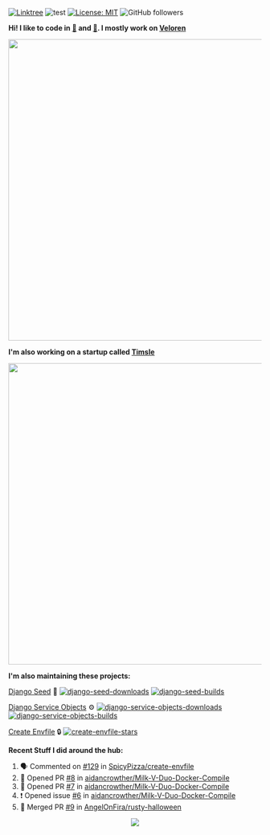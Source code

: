 [![Linktree](https://img.shields.io/badge/linktree-1de9b6?style=for-the-badge&logo=linktree&logoColor=white)](https://linktr.ee/angelonfira)
![test](https://hits.seeyoufarm.com/api/count/incr/badge.svg?url=https://github.com/AngelOnFira)
[![License: MIT](https://img.shields.io/badge/License-MIT-yellow.svg)](https://opensource.org/licenses/MIT)
![GitHub followers](https://img.shields.io/github/followers/angelonfira?style=social)

**Hi! I like to code in [:crab:](https://www.rust-lang.org/) and [:snake:](https://www.python.org/). I mostly work on [Veloren](https://veloren.net)**

<p align="center">
  <img width="600" src="https://media.discordapp.net/attachments/444005079410802699/730566298073038949/rsz_5f0656b6aa176.png">
</p>

**I'm also working on a startup called [Timsle](https://timsle.com)**

<p align="center">
  <img width="600" src="https://media.discordapp.net/attachments/444005079410802699/730566842674053130/rsz_5f0657242abb4.png">
</p>

**I'm also maintaining these projects:**

[Django Seed](https://github.com/Brobin/django-seed)
:seedling:
[![django-seed-downloads](https://pepy.tech/badge/django-seed)](https://pepy.tech/project/django-seed)
[![django-seed-builds](https://github.com/Brobin/django-seed/workflows/Test/badge.svg)](https://github.com/Brobin/django-seed)

[Django Service Objects](https://github.com/mixxorz/django-service-objects)
:gear:
[![django-service-objects-downloads](https://pepy.tech/badge/django-service-objects)](https://pepy.tech/project/django-service-objects)
[![django-service-objects-builds](https://github.com/mixxorz/django-service-objects/actions/workflows/test.yml/badge.svg)](https://github.com/mixxorz/django-service-objects/actions/workflows/test.yml)

[Create Envfile](https://github.com/SpicyPizza/create-envfile)
:lock:
[![create-envfile-stars](https://img.shields.io/github/stars/SpicyPizza/create-envfile?style=social)](https://github.com/SpicyPizza/create-envfile)

**Recent Stuff I did around the hub:**

<!--START_SECTION:activity-->
1. 🗣 Commented on [#129](https://github.com/SpicyPizza/create-envfile/issues/129#issuecomment-1787700898) in [SpicyPizza/create-envfile](https://github.com/SpicyPizza/create-envfile)
2. 💪 Opened PR [#8](https://github.com/aidancrowther/Milk-V-Duo-Docker-Compile/pull/8) in [aidancrowther/Milk-V-Duo-Docker-Compile](https://github.com/aidancrowther/Milk-V-Duo-Docker-Compile)
3. 💪 Opened PR [#7](https://github.com/aidancrowther/Milk-V-Duo-Docker-Compile/pull/7) in [aidancrowther/Milk-V-Duo-Docker-Compile](https://github.com/aidancrowther/Milk-V-Duo-Docker-Compile)
4. ❗ Opened issue [#6](https://github.com/aidancrowther/Milk-V-Duo-Docker-Compile/issues/6) in [aidancrowther/Milk-V-Duo-Docker-Compile](https://github.com/aidancrowther/Milk-V-Duo-Docker-Compile)
5. 🎉 Merged PR [#9](https://github.com/AngelOnFira/rusty-halloween/pull/9) in [AngelOnFira/rusty-halloween](https://github.com/AngelOnFira/rusty-halloween)
<!--END_SECTION:activity-->

<p align="center">
  <img src="https://github-profile-trophy.vercel.app/?username=angelonfira&column=4&theme=nord&margin-w=15&margin-h=15">
</p>
